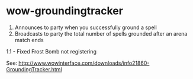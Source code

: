 wow-groundingtracker
====================

1. Announces to party when you successfully ground a spell
2. Broadcasts to party the total number of spells grounded after an arena match ends

1.1 - Fixed Frost Bomb not registering

See: http://www.wowinterface.com/downloads/info21860-GroundingTracker.html
